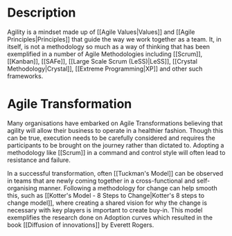 # Description
Agility is a mindset made up of [[Agile Values|Values]] and [[Agile Principles|Principles]] that guide the way we work together as a team. It, in itself, is not a methodology so much as a way of thinking that has been exemplified in a number of Agile Methodologies including [[Scrum]], [[Kanban]], [[SAFe]], [[Large Scale Scrum (LeSS)|LeSS]], [[Crystal Methodology|Crystal]], [[Extreme Programming|XP]] and other such frameworks.

# Agile Transformation
Many organisations have embarked on Agile Transformations believing that agility will allow their business to operate in a healthier fashion. Though this can be true, execution needs to be carefully considered and requires the participants to be brought on the journey rather than dictated to. Adopting a methodology like [[Scrum]] in a command and control style will often lead to resistance and failure.

In a successful transformation, often [[Tuckman's Model]] can be observed in teams that are newly coming together in a cross-functional and self-organising manner. Following a methodology for change can help smooth this, such as [[Kotter's Model - 8 Steps to Change|Kotter's 8 steps to change model]], where creating a shared vision for why the change is necessary with key players is important to create buy-in. This model exemplifies the research done on Adoption curves which resulted in the book [[Diffusion of innovations]] by Everett Rogers.